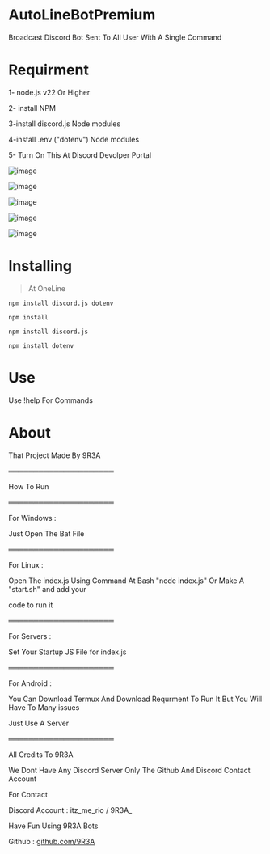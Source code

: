 # AutoLineBotPremium

Broadcast Discord Bot Sent To All User With A Single Command

# Requirment

1- node.js v22 Or Higher

2- install NPM 

3-install discord.js Node modules

4-install .env ("dotenv") Node modules

5- Turn On This At Discord Devolper Portal

![image](https://github.com/user-attachments/assets/38831b1f-ac9f-40f3-aafb-38733021ed88)

![image](https://github.com/user-attachments/assets/7f16ab1c-f6c8-4b6a-9bec-aece7136a5a5)

![image](https://github.com/user-attachments/assets/51b29d6f-099a-4070-ba48-31ff28a761ee)

![image](https://github.com/user-attachments/assets/b96b5ea9-78f5-44af-9d14-9afa917f8edb)

![image](https://github.com/user-attachments/assets/92803abc-ba68-4fb2-80cf-ce8a0c1cd493)






# Installing

> At OneLine
```
npm install discord.js dotenv
```
```
npm install
```
```
npm install discord.js
```
```
npm install dotenv

```
# Use

Use !help For Commands

# About

That Project Made By 9R3A


═════════════════════

How To Run

═════════════════════

For Windows :

Just Open The Bat File


═════════════════════

For Linux :

Open The index.js Using Command At Bash "node index.js" Or Make A "start.sh" and add your 

code to run it

═════════════════════

For Servers :

Set Your Startup JS File for index.js

═════════════════════

For Android : 

You Can Download Termux And Download Requrment To Run It But You Will Have To Many issues

Just Use A Server

═════════════════════

All Credits To 9R3A

We Dont Have Any Discord Server Only The Github And Discord Contact Account

For Contact

Discord Account : itz_me_rio / 9R3A_

Have Fun Using 9R3A Bots

Github : [github.com/9R3A](https://github.com/9R3A/)
